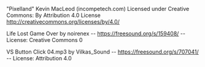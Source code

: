 "Pixelland" Kevin MacLeod (incompetech.com)
Licensed under Creative Commons: By Attribution 4.0 License
http://creativecommons.org/licenses/by/4.0/

Life Lost Game Over by noirenex -- https://freesound.org/s/159408/ -- License: Creative Commons 0

VS Button Click 04.mp3 by Vilkas_Sound -- https://freesound.org/s/707041/ -- License: Attribution 4.0
